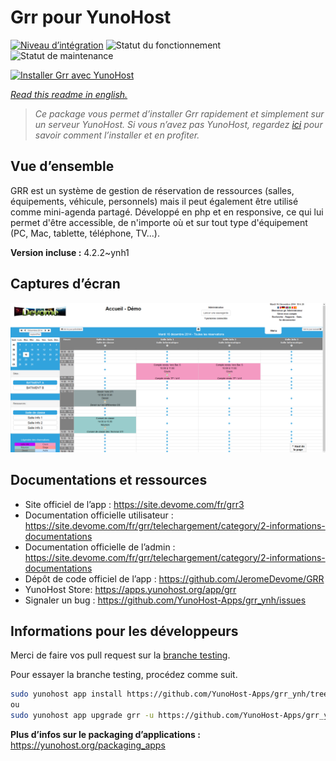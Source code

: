 <!--
N.B.: This README was automatically generated by https://github.com/YunoHost/apps/tree/master/tools/README-generator
It shall NOT be edited by hand.
-->

# Grr pour YunoHost

[![Niveau d’intégration](https://dash.yunohost.org/integration/grr.svg)](https://dash.yunohost.org/appci/app/grr) ![Statut du fonctionnement](https://ci-apps.yunohost.org/ci/badges/grr.status.svg) ![Statut de maintenance](https://ci-apps.yunohost.org/ci/badges/grr.maintain.svg)

[![Installer Grr avec YunoHost](https://install-app.yunohost.org/install-with-yunohost.svg)](https://install-app.yunohost.org/?app=grr)

*[Read this readme in english.](./README.md)*

> *Ce package vous permet d’installer Grr rapidement et simplement sur un serveur YunoHost.
Si vous n’avez pas YunoHost, regardez [ici](https://yunohost.org/#/install) pour savoir comment l’installer et en profiter.*

## Vue d’ensemble

GRR est un système de gestion de réservation de ressources (salles, équipements, véhicule, personnels) mais il peut également être utilisé comme mini-agenda partagé. Développé en php et en responsive, ce qui lui permet d'être accessible, de n'importe où et sur tout type d'équipement (PC, Mac, tablette, téléphone, TV...).


**Version incluse :** 4.2.2~ynh1

## Captures d’écran

![Capture d’écran de Grr](./doc/screenshots/home.png)

## Documentations et ressources

* Site officiel de l’app : <https://site.devome.com/fr/grr3>
* Documentation officielle utilisateur : <https://site.devome.com/fr/grr/telechargement/category/2-informations-documentations>
* Documentation officielle de l’admin : <https://site.devome.com/fr/grr/telechargement/category/2-informations-documentations>
* Dépôt de code officiel de l’app : <https://github.com/JeromeDevome/GRR>
* YunoHost Store: <https://apps.yunohost.org/app/grr>
* Signaler un bug : <https://github.com/YunoHost-Apps/grr_ynh/issues>

## Informations pour les développeurs

Merci de faire vos pull request sur la [branche testing](https://github.com/YunoHost-Apps/grr_ynh/tree/testing).

Pour essayer la branche testing, procédez comme suit.

``` bash
sudo yunohost app install https://github.com/YunoHost-Apps/grr_ynh/tree/testing --debug
ou
sudo yunohost app upgrade grr -u https://github.com/YunoHost-Apps/grr_ynh/tree/testing --debug
```

**Plus d’infos sur le packaging d’applications :** <https://yunohost.org/packaging_apps>